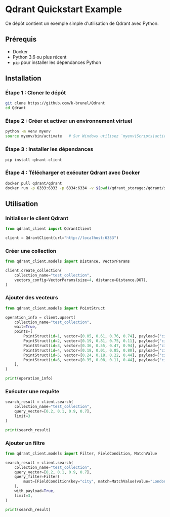 # Qdrant Quickstart Example

Ce dépôt contient un exemple simple d'utilisation de Qdrant avec Python.

## Prérequis

- Docker
- Python 3.6 ou plus récent
- `pip` pour installer les dépendances Python

## Installation

### Étape 1 : Cloner le dépôt

```bash
git clone https://github.com/k-brunel/Qdrant
cd Qdrant
```` 

### Étape 2 : Créer et activer un environnement virtuel

```bash
python -m venv myenv
source myenv/bin/activate   # Sur Windows utilisez `myenv\Scripts\activate`
```` 

### Étape 3 : Installer les dépendances

```bash
pip install qdrant-client
```` 

### Étape 4 : Télécharger et exécuter Qdrant avec Docker

```bash
docker pull qdrant/qdrant
docker run -p 6333:6333 -p 6334:6334 -v $(pwd)/qdrant_storage:/qdrant/storage:z qdrant/qdrant
```` 

## Utilisation

### Initialiser le client Qdrant

```python
from qdrant_client import QdrantClient

client = QdrantClient(url="http://localhost:6333")
```` 

### Créer une collection

```python
from qdrant_client.models import Distance, VectorParams

client.create_collection(
    collection_name="test_collection",
    vectors_config=VectorParams(size=4, distance=Distance.DOT),
)
```` 

### Ajouter des vecteurs

```python
from qdrant_client.models import PointStruct

operation_info = client.upsert(
    collection_name="test_collection",
    wait=True,
    points=[
        PointStruct(id=1, vector=[0.05, 0.61, 0.76, 0.74], payload={"city": "Berlin"}),
        PointStruct(id=2, vector=[0.19, 0.81, 0.75, 0.11], payload={"city": "London"}),
        PointStruct(id=3, vector=[0.36, 0.55, 0.47, 0.94], payload={"city": "Moscow"}),
        PointStruct(id=4, vector=[0.18, 0.01, 0.85, 0.80], payload={"city": "New York"}),
        PointStruct(id=5, vector=[0.24, 0.18, 0.22, 0.44], payload={"city": "Beijing"}),
        PointStruct(id=6, vector=[0.35, 0.08, 0.11, 0.44], payload={"city": "Mumbai"}),
    ],
)

print(operation_info)
```` 

### Exécuter une requête

```python
search_result = client.search(
    collection_name="test_collection", 
    query_vector=[0.2, 0.1, 0.9, 0.7], 
    limit=3
)

print(search_result)
```` 

### Ajouter un filtre

```python
from qdrant_client.models import Filter, FieldCondition, MatchValue

search_result = client.search(
    collection_name="test_collection",
    query_vector=[0.2, 0.1, 0.9, 0.7],
    query_filter=Filter(
        must=[FieldCondition(key="city", match=MatchValue(value="London"))]
    ),
    with_payload=True,
    limit=3,
)

print(search_result)
```` 
